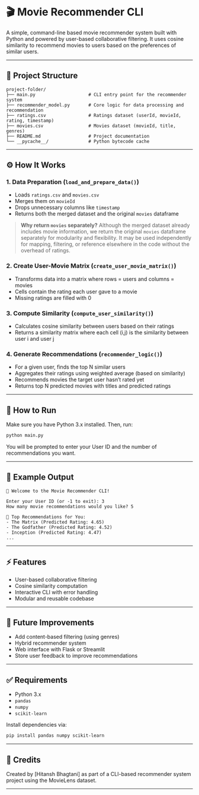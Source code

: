 # 🎬 Movie Recommender CLI

A simple, command-line based movie recommender system built with Python and powered by user-based collaborative filtering. It uses cosine similarity to recommend movies to users based on the preferences of similar users.

---

## 📄 Project Structure

```
project-folder/
├── main.py                    # CLI entry point for the recommender system
├── recommender_model.py       # Core logic for data processing and recommendation
├── ratings.csv                # Ratings dataset (userId, movieId, rating, timestamp)
├── movies.csv                 # Movies dataset (movieId, title, genres)
├── README.md                  # Project documentation
└── __pycache__/               # Python bytecode cache
```

---

## ⚙️ How It Works

### 1. Data Preparation (`load_and_prepare_data()`)
- Loads `ratings.csv` and `movies.csv`
- Merges them on `movieId`
- Drops unnecessary columns like `timestamp`
- Returns both the merged dataset and the original `movies` dataframe

> **Why return `movies` separately?**
> Although the merged dataset already includes movie information, we return the original `movies` dataframe separately for modularity and flexibility. It may be used independently for mapping, filtering, or reference elsewhere in the code without the overhead of ratings.

### 2. Create User-Movie Matrix (`create_user_movie_matrix()`)
- Transforms data into a matrix where rows = users and columns = movies
- Cells contain the rating each user gave to a movie
- Missing ratings are filled with 0

### 3. Compute Similarity (`compute_user_similarity()`)
- Calculates cosine similarity between users based on their ratings
- Returns a similarity matrix where each cell (i,j) is the similarity between user i and user j

### 4. Generate Recommendations (`recommender_logic()`)
- For a given user, finds the top N similar users
- Aggregates their ratings using weighted average (based on similarity)
- Recommends movies the target user hasn’t rated yet
- Returns top N predicted movies with titles and predicted ratings

---

## 🔧 How to Run

Make sure you have Python 3.x installed. Then, run:

```bash
python main.py
```

You will be prompted to enter your User ID and the number of recommendations you want.

---

## 📅 Example Output

```text
🎥 Welcome to the Movie Recommender CLI!

Enter your User ID (or -1 to exit): 3
How many movie recommendations would you like? 5

🎥 Top Recommendations for You:
- The Matrix (Predicted Rating: 4.65)
- The Godfather (Predicted Rating: 4.52)
- Inception (Predicted Rating: 4.47)
...
```

---

## ⚡ Features

- User-based collaborative filtering
- Cosine similarity computation
- Interactive CLI with error handling
- Modular and reusable codebase

---

## 🚀 Future Improvements

- Add content-based filtering (using genres)
- Hybrid recommender system
- Web interface with Flask or Streamlit
- Store user feedback to improve recommendations

---

## ✅ Requirements

- Python 3.x
- `pandas`
- `numpy`
- `scikit-learn`

Install dependencies via:
```bash
pip install pandas numpy scikit-learn
```

---

## 👥 Credits

Created by [Hitansh Bhagtani] as part of a CLI-based recommender system project using the MovieLens dataset.

---



